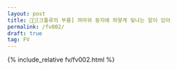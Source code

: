 ```yaml
---
layout: post
title: 🖤💚[크툴루의 부름] 까마귀 둥지에 하얗게 빛나는 알이 있어
permalink: /fv002/
draft: true
tag: FV
---
```


{% include_relative fv/fv002.html %}

  
